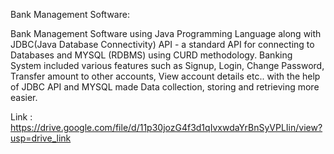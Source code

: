 Bank Management Software:  

Bank Management Software using Java Programming Language along with JDBC(Java Database Connectivity)
API - a standard API for connecting to Databases and MYSQL (RDBMS) using CURD methodology.
Banking System included various features such as Signup, Login, Change Password, Transfer amount to other accounts, View account details etc..
with the help of JDBC API and MYSQL made Data collection, storing and retrieving more easier.

Link : https://drive.google.com/file/d/11p30jozG4f3d1qIvxwdaYrBnSyVPLIin/view?usp=drive_link
